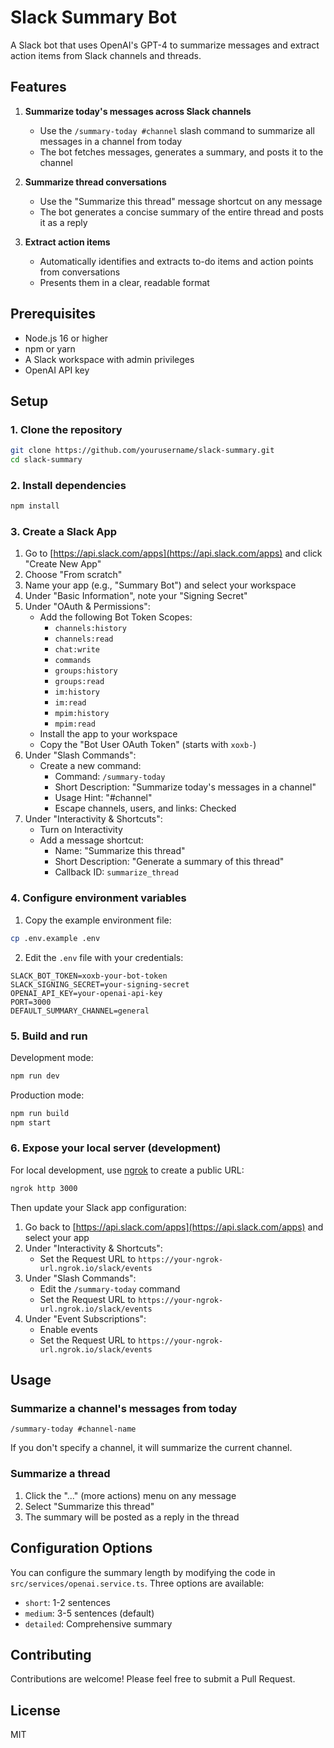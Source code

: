# Slack Summary Bot

A Slack bot that uses OpenAI's GPT-4 to summarize messages and extract action items from Slack channels and threads.

## Features

1. **Summarize today's messages across Slack channels**
   - Use the `/summary-today #channel` slash command to summarize all messages in a channel from today
   - The bot fetches messages, generates a summary, and posts it to the channel

2. **Summarize thread conversations**
   - Use the "Summarize this thread" message shortcut on any message
   - The bot generates a concise summary of the entire thread and posts it as a reply

3. **Extract action items**
   - Automatically identifies and extracts to-do items and action points from conversations
   - Presents them in a clear, readable format

## Prerequisites

- Node.js 16 or higher
- npm or yarn
- A Slack workspace with admin privileges
- OpenAI API key

## Setup

### 1. Clone the repository

```bash
git clone https://github.com/yourusername/slack-summary.git
cd slack-summary
```

### 2. Install dependencies

```bash
npm install
```

### 3. Create a Slack App

1. Go to [https://api.slack.com/apps](https://api.slack.com/apps) and click "Create New App"
2. Choose "From scratch"
3. Name your app (e.g., "Summary Bot") and select your workspace
4. Under "Basic Information", note your "Signing Secret"
5. Under "OAuth & Permissions":
   - Add the following Bot Token Scopes:
     - `channels:history`
     - `channels:read`
     - `chat:write`
     - `commands`
     - `groups:history`
     - `groups:read`
     - `im:history`
     - `im:read`
     - `mpim:history`
     - `mpim:read`
   - Install the app to your workspace
   - Copy the "Bot User OAuth Token" (starts with `xoxb-`)
6. Under "Slash Commands":
   - Create a new command:
     - Command: `/summary-today`
     - Short Description: "Summarize today's messages in a channel"
     - Usage Hint: "#channel"
     - Escape channels, users, and links: Checked
7. Under "Interactivity & Shortcuts":
   - Turn on Interactivity
   - Add a message shortcut:
     - Name: "Summarize this thread"
     - Short Description: "Generate a summary of this thread"
     - Callback ID: `summarize_thread`

### 4. Configure environment variables

1. Copy the example environment file:
```bash
cp .env.example .env
```

2. Edit the `.env` file with your credentials:
```
SLACK_BOT_TOKEN=xoxb-your-bot-token
SLACK_SIGNING_SECRET=your-signing-secret
OPENAI_API_KEY=your-openai-api-key
PORT=3000
DEFAULT_SUMMARY_CHANNEL=general
```

### 5. Build and run

Development mode:
```bash
npm run dev
```

Production mode:
```bash
npm run build
npm start
```

### 6. Expose your local server (development)

For local development, use [ngrok](https://ngrok.com/) to create a public URL:

```bash
ngrok http 3000
```

Then update your Slack app configuration:
1. Go back to [https://api.slack.com/apps](https://api.slack.com/apps) and select your app
2. Under "Interactivity & Shortcuts":
   - Set the Request URL to `https://your-ngrok-url.ngrok.io/slack/events`
3. Under "Slash Commands":
   - Edit the `/summary-today` command
   - Set the Request URL to `https://your-ngrok-url.ngrok.io/slack/events`
4. Under "Event Subscriptions":
   - Enable events
   - Set the Request URL to `https://your-ngrok-url.ngrok.io/slack/events`

## Usage

### Summarize a channel's messages from today

```
/summary-today #channel-name
```

If you don't specify a channel, it will summarize the current channel.

### Summarize a thread

1. Click the "..." (more actions) menu on any message
2. Select "Summarize this thread"
3. The summary will be posted as a reply in the thread

## Configuration Options

You can configure the summary length by modifying the code in `src/services/openai.service.ts`. Three options are available:
- `short`: 1-2 sentences
- `medium`: 3-5 sentences (default)
- `detailed`: Comprehensive summary

## Contributing

Contributions are welcome! Please feel free to submit a Pull Request.

## License

MIT 